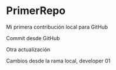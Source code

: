 # PrimerRepo

Mi primera contribución local para GitHub

Commit desde GitHub

Otra actualización

Cambios desde la rama local, developer 01
